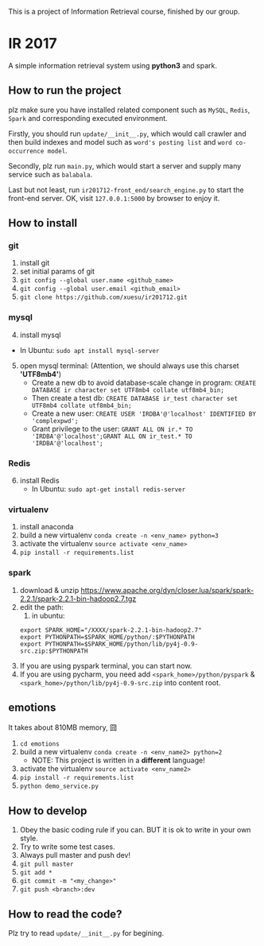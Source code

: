 This is a project of Information Retrieval course, finished by our group. 

# IR 2017
A simple information retrieval system using **python3** and spark.

## How to run the project

plz make sure you have installed related component such as `MySQL`, `Redis`, `Spark` and corresponding executed environment. 

Firstly, you should run `update/__init__.py`, which would call crawler and then build indexes and model such as `word's posting list` and `word co-occurrence model`.  

Secondly, plz run `main.py`, which would start a server and supply many service such as  `balabala`. 

Last but not least, run `ir201712-front_end/search_engine.py` to start the front-end server. OK, visit `127.0.0.1:5000` by browser to enjoy it.

## How to install

### git

1. install git
2. set initial params of git
  1. `git config --global user.name <github_name>`
  2. `git config --global user.email <github_email>`
3. `git clone https://github.com/xuesu/ir201712.git`

### mysql
4. install mysql
  - In Ubuntu: `sudo apt install mysql-server`
5. open mysql terminal: (Attention, we should always use this charset **'UTF8mb4'**)
    - Create a new db to avoid database-scale change in program: `CREATE DATABASE ir character set UTF8mb4 collate utf8mb4_bin;`
    - Then create a test db: `CREATE DATABASE ir_test character set UTF8mb4 collate utf8mb4_bin;`
    - Create a new user: `CREATE USER 'IRDBA'@'localhost' IDENTIFIED BY 'complexpwd';`
    - Grant privilege to the user: `GRANT ALL ON ir.* TO 'IRDBA'@'localhost';GRANT ALL ON ir_test.* TO 'IRDBA'@'localhost';`

### Redis
6. install Redis
    - In Ubuntu: `sudo apt-get install redis-server`

### virtualenv

1. install anaconda
2. build a new virtualenv `conda create -n <env_name> python=3`
3. activate the virtualenv `source activate <env_name>`
4. `pip install -r requirements.list`

### spark

1. download & unzip https://www.apache.org/dyn/closer.lua/spark/spark-2.2.1/spark-2.2.1-bin-hadoop2.7.tgz
2. edit the path:
    1. in ubuntu: 
    ```
    export SPARK_HOME="/XXXX/spark-2.2.1-bin-hadoop2.7"
    export PYTHONPATH=$SPARK_HOME/python/:$PYTHONPATH
    export PYTHONPATH=$SPARK_HOME/python/lib/py4j-0.9-src.zip:$PYTHONPATH
    ```
3. If you are using pyspark terminal, you can start now.
4. If you are using pycharm, you need add `<spark_home>/python/pyspark` & `<spark_home>/python/lib/py4j-0.9-src.zip` into content root.

## emotions
It takes about 810MB memory, 囧

1. `cd emotions`
2. build a new virtualenv `conda create -n <env_name2> python=2`
    - NOTE: This project is written in a **different** language!
3. activate the virtualenv `source activate <env_name2>`
4. `pip install -r requirements.list`
5. `python demo_service.py`


## How to develop
1. Obey the basic coding rule if you can. BUT it is ok to write in your own style.
2. Try to write some test cases.
3. Always pull master and push dev!
  1. `git pull master`
  2. `git add *`
  3. `git commit -m "<my_change>"`
  4. `git push <branch>:dev`


## How to read the code?

Plz try to read `update/__init__.py` for begining.

